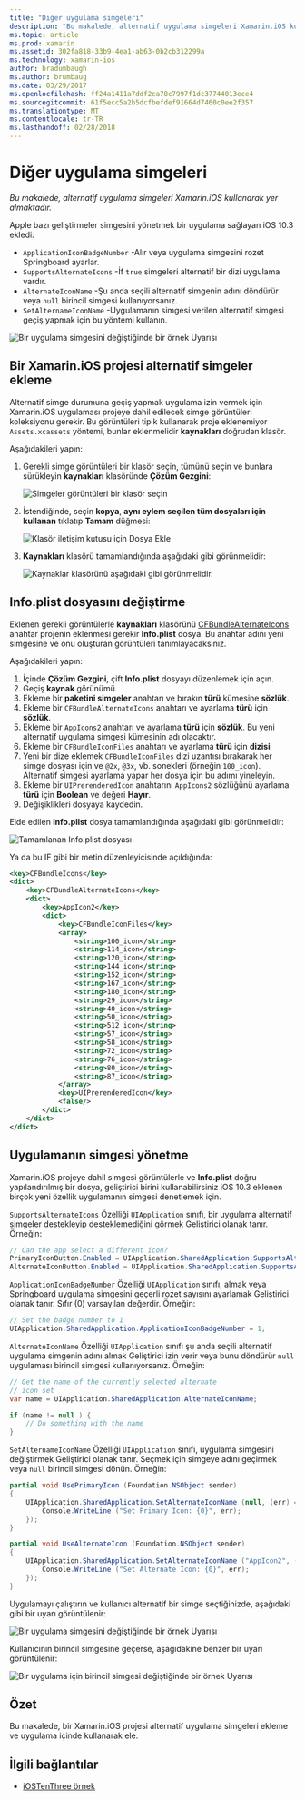 ```yaml
---
title: "Diğer uygulama simgeleri"
description: "Bu makalede, alternatif uygulama simgeleri Xamarin.iOS kullanarak yer almaktadır."
ms.topic: article
ms.prod: xamarin
ms.assetid: 302fa818-33b9-4ea1-ab63-0b2cb312299a
ms.technology: xamarin-ios
author: bradumbaugh
ms.author: brumbaug
ms.date: 03/29/2017
ms.openlocfilehash: ff24a1411a7ddf2ca78c7997f1dc37744013ece4
ms.sourcegitcommit: 61f5ecc5a2b5dcfbefdef91664d7460c0ee2f357
ms.translationtype: MT
ms.contentlocale: tr-TR
ms.lasthandoff: 02/28/2018
---
```

# <a name="alternate-app-icons"></a>Diğer uygulama simgeleri

_Bu makalede, alternatif uygulama simgeleri Xamarin.iOS kullanarak yer almaktadır._

Apple bazı geliştirmeler simgesini yönetmek bir uygulama sağlayan iOS 10.3 ekledi:

 - `ApplicationIconBadgeNumber` -Alır veya uygulama simgesini rozet Springboard ayarlar.
 - `SupportsAlternateIcons` -İf `true` simgeleri alternatif bir dizi uygulama vardır.
 - `AlternateIconName` -Şu anda seçili alternatif simgenin adını döndürür veya `null` birincil simgesi kullanıyorsanız.
 - `SetAlternameIconName` -Uygulamanın simgesi verilen alternatif simgesi geçiş yapmak için bu yöntemi kullanın.

![](alternate-app-icons-images/icons04.png "Bir uygulama simgesini değiştiğinde bir örnek Uyarısı")

<a name="Adding-Alternate-Icons" />

## <a name="adding-alternate-icons-to-a-xamarinios-project"></a>Bir Xamarin.iOS projesi alternatif simgeler ekleme

Alternatif simge durumuna geçiş yapmak uygulama izin vermek için Xamarin.iOS uygulaması projeye dahil edilecek simge görüntüleri koleksiyonu gerekir. Bu görüntüleri tipik kullanarak proje eklenemiyor `Assets.xcassets` yöntemi, bunlar eklenmelidir **kaynakları** doğrudan klasör.

Aşağıdakileri yapın:

1. Gerekli simge görüntüleri bir klasör seçin, tümünü seçin ve bunlara sürükleyin **kaynakları** klasöründe **Çözüm Gezgini**:

    ![](alternate-app-icons-images/icons00.png "Simgeler görüntüleri bir klasör seçin")

2. İstendiğinde, seçin **kopya**, **aynı eylem seçilen tüm dosyaları için kullanan** tıklatıp **Tamam** düğmesi:

    ![](alternate-app-icons-images/icons02.png "Klasör iletişim kutusu için Dosya Ekle")

3. **Kaynakları** klasörü tamamlandığında aşağıdaki gibi görünmelidir:

    ![](alternate-app-icons-images/icons01.png "Kaynaklar klasörünü aşağıdaki gibi görünmelidir.")

<a name="Modifying-the-Info.plist-File" />

## <a name="modifying-the-infoplist-file"></a>Info.plist dosyasını değiştirme

Eklenen gerekli görüntülerle **kaynakları** klasörünü [CFBundleAlternateIcons](https://developer.apple.com/library/content/documentation/General/Reference/InfoPlistKeyReference/Articles/CoreFoundationKeys.html#//apple_ref/doc/uid/TP40009249-SW13) anahtar projenin eklenmesi gerekir **Info.plist** dosya. Bu anahtar adını yeni simgesine ve onu oluşturan görüntüleri tanımlayacaksınız.

Aşağıdakileri yapın:

1. İçinde **Çözüm Gezgini**, çift **Info.plist** dosyayı düzenlemek için açın.
2. Geçiş **kaynak** görünümü.
3. Ekleme bir **paketini simgeler** anahtarı ve bırakın **türü** kümesine **sözlük**.
4. Ekleme bir `CFBundleAlternateIcons` anahtarı ve ayarlama **türü** için **sözlük**.
5. Ekleme bir `AppIcons2` anahtarı ve ayarlama **türü** için **sözlük**. Bu yeni alternatif uygulama simgesi kümesinin adı olacaktır.
6. Ekleme bir `CFBundleIconFiles` anahtarı ve ayarlama **türü** için **dizisi**
7. Yeni bir dize eklemek `CFBundleIconFiles` dizi uzantısı bırakarak her simge dosyası için ve `@2x`, `@3x`, vb. sonekleri (örneğin `100_icon`). Alternatif simgesi ayarlama yapar her dosya için bu adımı yineleyin.
8. Ekleme bir `UIPrerenderedIcon` anahtarını `AppIcons2` sözlüğünü ayarlama **türü** için **Boolean** ve değeri **Hayır**.
9. Değişiklikleri dosyaya kaydedin.

Elde edilen **Info.plist** dosya tamamlandığında aşağıdaki gibi görünmelidir:

![](alternate-app-icons-images/icons03.png "Tamamlanan Info.plist dosyası")

Ya da bu IF gibi bir metin düzenleyicisinde açıldığında:

```xml
<key>CFBundleIcons</key>
<dict>
    <key>CFBundleAlternateIcons</key>
    <dict>
        <key>AppIcon2</key>
        <dict>
            <key>CFBundleIconFiles</key>
            <array>
                <string>100_icon</string>
                <string>114_icon</string>
                <string>120_icon</string>
                <string>144_icon</string>
                <string>152_icon</string>
                <string>167_icon</string>
                <string>180_icon</string>
                <string>29_icon</string>
                <string>40_icon</string>
                <string>50_icon</string>
                <string>512_icon</string>
                <string>57_icon</string>
                <string>58_icon</string>
                <string>72_icon</string>
                <string>76_icon</string>
                <string>80_icon</string>
                <string>87_icon</string>
            </array>
            <key>UIPrerenderedIcon</key>
            <false/>
        </dict>
    </dict>
</dict>
```

<a name="Managing-the-Apps-Icon" />

## <a name="managing-the-apps-icon"></a>Uygulamanın simgesi yönetme 

Xamarin.iOS projeye dahil simgesi görüntülerle ve **Info.plist** doğru yapılandırılmış bir dosya, geliştirici birini kullanabilirsiniz iOS 10.3 eklenen birçok yeni özellik uygulamanın simgesi denetlemek için.

`SupportsAlternateIcons` Özelliği `UIApplication` sınıfı, bir uygulama alternatif simgeler destekleyip desteklemediğini görmek Geliştirici olanak tanır. Örneğin:

```csharp
// Can the app select a different icon?
PrimaryIconButton.Enabled = UIApplication.SharedApplication.SupportsAlternateIcons;
AlternateIconButton.Enabled = UIApplication.SharedApplication.SupportsAlternateIcons;
```

`ApplicationIconBadgeNumber` Özelliği `UIApplication` sınıfı, almak veya Springboard uygulama simgesini geçerli rozet sayısını ayarlamak Geliştirici olanak tanır. Sıfır (0) varsayılan değerdir. Örneğin:

```csharp
// Set the badge number to 1
UIApplication.SharedApplication.ApplicationIconBadgeNumber = 1;
```

`AlternateIconName` Özelliği `UIApplication` sınıfı şu anda seçili alternatif uygulama simgenin adını almak Geliştirici izin verir veya bunu döndürür `null` uygulaması birincil simgesi kullanıyorsanız. Örneğin:

```csharp
// Get the name of the currently selected alternate
// icon set
var name = UIApplication.SharedApplication.AlternateIconName;

if (name != null ) {
    // Do something with the name
}
```

`SetAlternameIconName` Özelliği `UIApplication` sınıfı, uygulama simgesini değiştirmek Geliştirici olanak tanır. Seçmek için simgeye adını geçirmek veya `null` birincil simgesi dönün. Örneğin:

```csharp
partial void UsePrimaryIcon (Foundation.NSObject sender)
{
    UIApplication.SharedApplication.SetAlternateIconName (null, (err) => {
        Console.WriteLine ("Set Primary Icon: {0}", err);
    });
}

partial void UseAlternateIcon (Foundation.NSObject sender)
{
    UIApplication.SharedApplication.SetAlternateIconName ("AppIcon2", (err) => {
        Console.WriteLine ("Set Alternate Icon: {0}", err);
    });
}
```

Uygulamayı çalıştırın ve kullanıcı alternatif bir simge seçtiğinizde, aşağıdaki gibi bir uyarı görüntülenir:

![](alternate-app-icons-images/icons04.png "Bir uygulama simgesini değiştiğinde bir örnek Uyarısı")

Kullanıcının birincil simgesine geçerse, aşağıdakine benzer bir uyarı görüntülenir:

![](alternate-app-icons-images/icons05.png "Bir uygulama için birincil simgesi değiştiğinde bir örnek Uyarısı")

<a name="Summary" />

## <a name="summary"></a>Özet

Bu makalede, bir Xamarin.iOS projesi alternatif uygulama simgeleri ekleme ve uygulama içinde kullanarak ele.



## <a name="related-links"></a>İlgili bağlantılar

- [iOSTenThree örnek](https://developer.xamarin.com/samples/ios/iOS10/iOSTenThree)
